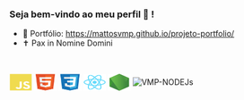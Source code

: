 ### Seja bem-vindo ao meu perfil 👋 !

- 🗿 Portfólio: https://mattosvmp.github.io/projeto-portfolio/
- ✝ Pax in Nomine Domini

##

<div style="display: inline_block"><br>
  <img align="center" alt="VMP-Js" height="30" width="40" src="https://raw.githubusercontent.com/devicons/devicon/master/icons/javascript/javascript-plain.svg">
  <img align="center" alt="VMP-HTML" height="30" width="40" src="https://raw.githubusercontent.com/devicons/devicon/master/icons/html5/html5-original.svg">
  <img align="center" alt="VMP-CSS" height="30" width="40" src="https://raw.githubusercontent.com/devicons/devicon/master/icons/css3/css3-original.svg">
  <img align="center" alt="VMP-REACTJs" height="30" width="40" src="https://raw.githubusercontent.com/devicons/devicon/master/icons/react/react-original.svg">
  <img align="center" alt="VMP-NODEJs" height="30" width="40" src="https://raw.githubusercontent.com/devicons/devicon/master/icons/nodejs/nodejs-original.svg">
  <img align="center" alt="VMP-NODEJs" height="30" width="40" src="https://raw.githubusercontent.com/devicons/devicon/master/icons/springboot/springboot.svg">
</div>
